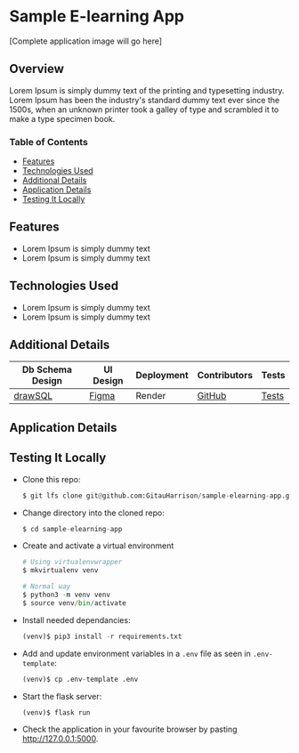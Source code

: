 # Sample E-learning App

[Complete application image will go here]

## Overview

Lorem Ipsum is simply dummy text of the printing and typesetting industry. Lorem Ipsum has been the industry's standard dummy text ever since the 1500s, when an unknown printer took a galley of type and scrambled it to make a type specimen book.

### Table of Contents

- [Features](#features)
- [Technologies Used](#technologies-used)
- [Additional Details](#additional-details)
- [Application Details](#application-details)
- [Testing It Locally](#testing-it-locally)


## Features

- Lorem Ipsum is simply dummy text
- Lorem Ipsum is simply dummy text

## Technologies Used

- Lorem Ipsum is simply dummy text
- Lorem Ipsum is simply dummy text

## Additional Details

| Db Schema Design | UI Design   | Deployment | Contributors    | Tests    |
| --------------- | ------   | ---------- | --------------- | -------- |
| [drawSQL](https://drawsql.app/teams/gitau-harrison/diagrams/sample-elearning-app)        | [Figma](https://www.figma.com/proto/iHXb2ynMTIyelCqlVAk30u/Lean-Sigma?node-id=1%3A2&scaling=min-zoom&page-id=0%3A1&starting-point-node-id=1%3A2) | Render     | [GitHub](https://github.com/GitauHarrison/sample-elearning-app/graphs/contributors)        | [Tests](tests.py) |


## Application Details



## Testing It Locally

- Clone this repo:

    ```python
    $ git lfs clone git@github.com:GitauHarrison/sample-elearning-app.git
    ```
- Change directory into the cloned repo:

    ```python
    $ cd sample-elearning-app
    ```
- Create and activate a virtual environment

    ```python
    # Using virtualenvwrapper
    $ mkvirtualenv venv

    # Normal way
    $ python3 -m venv venv
    $ source venv/bin/activate
    ```

- Install needed dependancies:

    ```python
    (venv)$ pip3 install -r requirements.txt
    ```

- Add and update environment variables in a `.env` file as seen in `.env-template`:

    ```python
    (venv)$ cp .env-template .env
    ```

- Start the flask server:

    ```python
    (venv)$ flask run
    ```

- Check the application in your favourite browser by pasting http://127.0.0.1:5000.